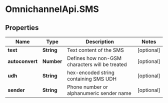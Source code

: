 # OmnichannelApi.SMS

## Properties
Name | Type | Description | Notes
------------ | ------------- | ------------- | -------------
**text** | **String** | Text content of the SMS | [optional] 
**autoconvert** | **Number** | Defines how non-GSM characters will be treated | [optional] 
**udh** | **String** | hex-encoded string containing SMS UDH | [optional] 
**sender** | **String** | Phone number or alphanumeric sender name | [optional] 


